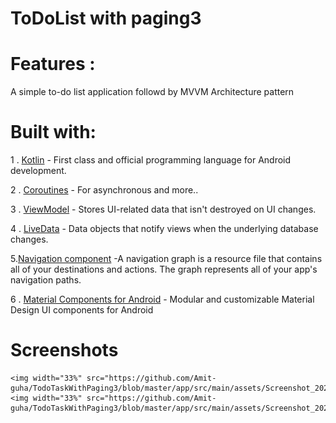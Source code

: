 # **ToDoList with paging3**

#  Features :
A simple  to-do list application followd by MVVM Architecture pattern


# Built with:
1 . [Kotlin](https://kotlinlang.org/) - First class and official programming language for Android development.

2 . [Coroutines](https://kotlinlang.org/docs/coroutines-overview.html) - For asynchronous and more..

3 . [ViewModel](https://developer.android.com/topic/libraries/architecture/viewmodel) - Stores UI-related data that isn't destroyed on UI changes.

4 . [LiveData](https://developer.android.com/topic/libraries/architecture/livedata) - Data objects that notify views when the underlying database changes.

5.[Navigation component](https://developer.android.com/guide/navigation/navigation-getting-started) -A navigation graph is a resource file that contains all of your destinations and actions. The graph represents all of your app's navigation paths.

6 . [Material Components for Android](https://github.com/material-components/material-components-android) - Modular and customizable Material Design UI components for Android


# Screenshots
<p align="center" width="100%">
  
    <img width="33%" src="https://github.com/Amit-guha/TodoTaskWithPaging3/blob/master/app/src/main/assets/Screenshot_20220128_214224.jpg"> 
    <img width="33%" src="https://github.com/Amit-guha/TodoTaskWithPaging3/blob/master/app/src/main/assets/Screenshot_20220128_214219.jpg> 
 
</p>
